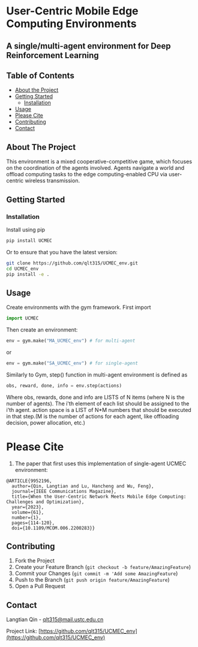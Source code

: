# User-Centric Mobile Edge Computing Environments
## A single/multi-agent environment for Deep Reinforcement Learning


<!-- TABLE OF CONTENTS -->
## Table of Contents

* [About the Project](#about-the-project)
* [Getting Started](#getting-started)
  * [Installation](#installation)
* [Usage](#usage)
* [Please Cite](#please-cite)
* [Contributing](#contributing)
* [Contact](#contact)



<!-- ABOUT THE PROJECT -->
## About The Project

This environment is a mixed cooperative-competitive game, which focuses on the coordination of the agents involved. Agents navigate a world and offload computing tasks to the edge computing-enabled CPU via user-centric wireless transmission.







<!-- GETTING STARTED -->
## Getting Started

### Installation

Install using pip
```sh
pip install UCMEC
```
Or to ensure that you have the latest version:
```sh
git clone https://github.com/qlt315/UCMEC_env.git
cd UCMEC_env
pip install -e .
```


<!-- USAGE EXAMPLES -->
## Usage

Create environments with the gym framework.
First import
```python
import UCMEC
```

Then create an environment:
```python
env = gym.make("MA_UCMEC_env") # for multi-agent
```
or 
```python
env = gym.make("SA_UCMEC_env") # for single-agent
```


Similarly to Gym, step() function in multi-agent environment is defined as
```python
obs, reward, done, info = env.step(actions)
```

Where obs, rewards, done and info are LISTS of N items (where N is the number of agents). The i'th element of each list should be assigned to the i'th agent. 
action space is a LIST of N*M numbers that should be executed in that step.(M is the number of actions for each agent, like offloading decision, power allocation, etc.) 



<!-- CITATION -->
# Please Cite
1. The paper that first uses this implementation of single-agent UCMEC environment:
```
@ARTICLE{9952196,
  author={Qin, Langtian and Lu, Hancheng and Wu, Feng},
  journal={IEEE Communications Magazine}, 
  title={When the User-Centric Network Meets Mobile Edge Computing: Challenges and Optimization}, 
  year={2023},
  volume={61},
  number={1},
  pages={114-120},
  doi={10.1109/MCOM.006.2200283}}

```





<!-- CONTRIBUTING -->
## Contributing

1. Fork the Project
2. Create your Feature Branch (`git checkout -b feature/AmazingFeature`)
3. Commit your Changes (`git commit -m 'Add some AmazingFeature`)
4. Push to the Branch (`git push origin feature/AmazingFeature`)
5. Open a Pull Request


<!-- CONTACT -->
## Contact

Langtian Qin - qlt315@mail.ustc.edu.cn

Project Link: [https://github.com/qlt315/UCMEC_env](https://github.com/qlt315/UCMEC_env)

